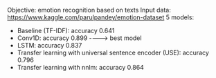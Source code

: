 Objective: emotion recognition based on textsInput data: https://www.kaggle.com/parulpandey/emotion-dataset5 models:- Baseline (TF-IDF): accuracy 0.641- Conv1D: accuracy 0.899 ----> best model- LSTM: accuracy 0.837- Transfer learning with universal sentence encoder (USE): accuracy 0.796- Transfer learning with nnlm: accuracy 0.864